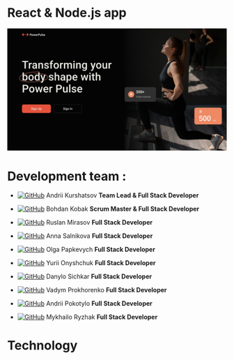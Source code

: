 # React & Node.js app

![Presentation](./public/power-pulse.jpg)

# Development team :

- [![GitHub](https://img.shields.io/badge/GitHub-100000?style=for-the-badge&logo=github&logoColor=white)](https://github.com/kurshatsov-andrii) Andrii
  Kurshatsov **Team Lead & Full Stack Developer**

- [![GitHub](https://img.shields.io/badge/GitHub-100000?style=for-the-badge&logo=github&logoColor=white)](https://github.com/BogdanK85) Bohdan Kobak
  **Scrum Master & Full Stack Developer**

- [![GitHub](https://img.shields.io/badge/GitHub-100000?style=for-the-badge&logo=github&logoColor=white)](https://github.com/RuslanMirasov) Ruslan
  Mirasov **Full Stack Developer**

- [![GitHub](https://img.shields.io/badge/GitHub-100000?style=for-the-badge&logo=github&logoColor=white)](https://github.com/Salnikova-Anna) Anna
  Salnikova **Full Stack Developer**

- [![GitHub](https://img.shields.io/badge/GitHub-100000?style=for-the-badge&logo=github&logoColor=white)](https://github.com/OlkoKS) Olga Papkevych
  **Full Stack Developer**

- [![GitHub](https://img.shields.io/badge/GitHub-100000?style=for-the-badge&logo=github&logoColor=white)](https://github.com/Svin07) Yurii Onyshchuk
  **Full Stack Developer**

- [![GitHub](https://img.shields.io/badge/GitHub-100000?style=for-the-badge&logo=github&logoColor=white)](https://github.com/boblmbq) Danylo Sichkar
  **Full Stack Developer**

- [![GitHub](https://img.shields.io/badge/GitHub-100000?style=for-the-badge&logo=github&logoColor=white)](https://github.com/SheGaDev) Vadym
  Prokhorenko **Full Stack Developer**

- [![GitHub](https://img.shields.io/badge/GitHub-100000?style=for-the-badge&logo=github&logoColor=white)](https://github.com/andriipkt) Andrii
  Pokotylo **Full Stack Developer**

- [![GitHub](https://img.shields.io/badge/GitHub-100000?style=for-the-badge&logo=github&logoColor=white)](https://github.com/DariusBlac) Mykhailo
  Ryzhak **Full Stack Developer**

# Technology
